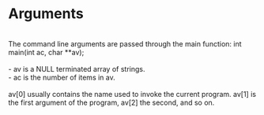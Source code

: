 # Arguments<br>
<br>
The command line arguments are passed through the main function: int main(int ac, char **av);<br>
<br>
- av is a NULL terminated array of strings.<br>
- ac is the number of items in av.<br>
<br>
av[0] usually contains the name used to invoke the current program. av[1] is the first argument of the program, av[2] the second, and so on.<br>
